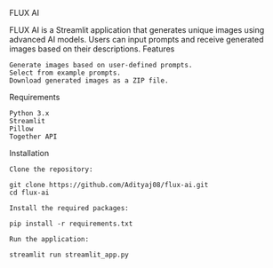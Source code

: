 FLUX AI

FLUX AI is a Streamlit application that generates unique images using advanced AI models. Users can input prompts and receive generated images based on their descriptions.
Features

    Generate images based on user-defined prompts.
    Select from example prompts.
    Download generated images as a ZIP file.

Requirements

    Python 3.x
    Streamlit
    Pillow
    Together API

Installation

    Clone the repository:

    git clone https://github.com/Adityaj08/flux-ai.git
    cd flux-ai

    Install the required packages:

    pip install -r requirements.txt

    Run the application:

    streamlit run streamlit_app.py


